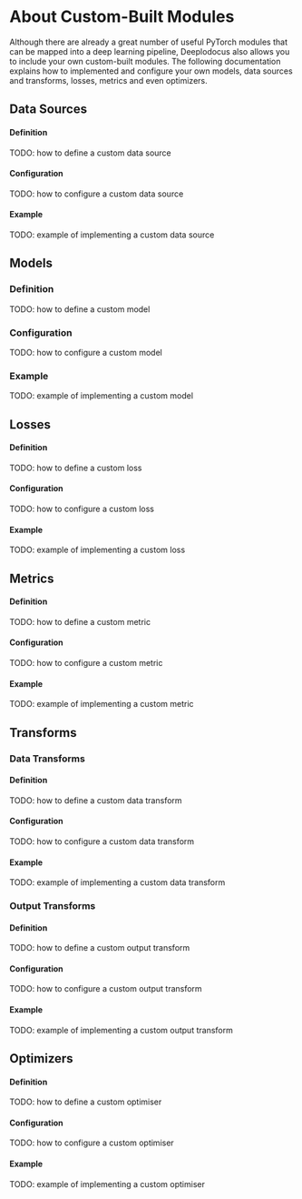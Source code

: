 # About Custom-Built Modules

Although there are already a great number of useful PyTorch modules that can be mapped into a deep learning pipeline, Deeplodocus also allows you to include your own custom-built modules. The following documentation explains how to implemented and configure your own models, data sources and transforms, losses, metrics and even optimizers.

## Data Sources

#### Definition

TODO: how to define a custom data source

#### Configuration

TODO: how to configure a custom data source

#### Example

TODO: example of implementing a custom data source

## Models

### Definition

TODO: how to define a custom model

### Configuration

TODO: how to configure a custom model

### Example

TODO: example of implementing a custom model

## Losses

#### Definition

TODO: how to define a custom loss

#### Configuration

TODO: how to configure a custom loss

#### Example

TODO: example of implementing a custom loss

## Metrics

#### Definition

TODO: how to define a custom metric

#### Configuration

TODO: how to configure a custom metric

#### Example

TODO: example of implementing a custom metric

## Transforms

### Data Transforms

#### Definition

TODO: how to define a custom data transform

#### Configuration

TODO: how to configure a custom data transform

#### Example

TODO: example of implementing a custom data transform

### Output Transforms

#### Definition

TODO: how to define a custom output transform

#### Configuration

TODO: how to configure a custom output transform

#### Example

TODO: example of implementing a custom output transform

## Optimizers

#### Definition

TODO: how to define a custom optimiser

#### Configuration

TODO: how to configure a custom optimiser

#### Example

TODO: example of implementing a custom optimiser